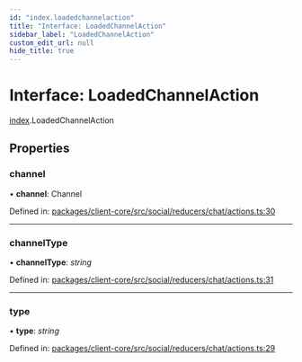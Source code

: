 ```yaml
---
id: "index.loadedchannelaction"
title: "Interface: LoadedChannelAction"
sidebar_label: "LoadedChannelAction"
custom_edit_url: null
hide_title: true
---
```


# Interface: LoadedChannelAction

[index](../modules/index.md).LoadedChannelAction

## Properties

### channel

• **channel**: Channel

Defined in: [packages/client-core/src/social/reducers/chat/actions.ts:30](https://github.com/xr3ngine/xr3ngine/blob/716a06460/packages/client-core/src/social/reducers/chat/actions.ts#L30)

___

### channelType

• **channelType**: *string*

Defined in: [packages/client-core/src/social/reducers/chat/actions.ts:31](https://github.com/xr3ngine/xr3ngine/blob/716a06460/packages/client-core/src/social/reducers/chat/actions.ts#L31)

___

### type

• **type**: *string*

Defined in: [packages/client-core/src/social/reducers/chat/actions.ts:29](https://github.com/xr3ngine/xr3ngine/blob/716a06460/packages/client-core/src/social/reducers/chat/actions.ts#L29)
